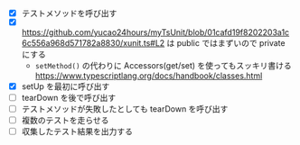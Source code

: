 - [x] テストメソッドを呼び出す
- [x] https://github.com/yucao24hours/myTsUnit/blob/01cafd19f8202203a1c6c556a968d571782a8830/xunit.ts#L2 は public ではまずいので private にする
  - `setMethod()` の代わりに Accessors(get/set) を使ってもスッキリ書ける https://www.typescriptlang.org/docs/handbook/classes.html
- [x] setUp を最初に呼び出す
- [ ] tearDown を後で呼び出す
- [ ] テストメソッドが失敗したとしても tearDown を呼び出す
- [ ] 複数のテストを走らせる
- [ ] 収集したテスト結果を出力する

